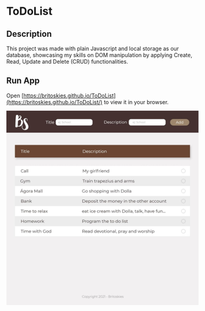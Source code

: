 # ToDoList

## Description

This project was made with plain Javascript and local storage as our database,
showcasing my skills on DOM manipulation by applying Create, Read, Update and Delete (CRUD)
functionalities.

## Run App

Open [https://britoskies.github.io/ToDoList](https://britoskies.github.io/ToDoList/)
to view it in your browser.

![ToDoList](/images/crudDesign.jpg)
